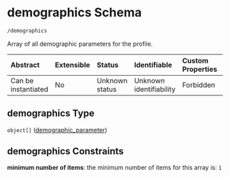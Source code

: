 # demographics Schema

```txt
/demographics
```

Array of all demographic parameters for the profile.

| Abstract            | Extensible | Status         | Identifiable            | Custom Properties | Additional Properties | Access Restrictions | Defined In                                                                            |
| :------------------ | :--------- | :------------- | :---------------------- | :---------------- | :-------------------- | :------------------ | :------------------------------------------------------------------------------------ |
| Can be instantiated | No         | Unknown status | Unknown identifiability | Forbidden         | Allowed               | none                | [demographics.schema.json](../../out/demographics.schema.json "open original schema") |

## demographics Type

`object[]` ([demographic\_parameter](demographics-demographic_parameter.md))

## demographics Constraints

**minimum number of items**: the minimum number of items for this array is: `1`
